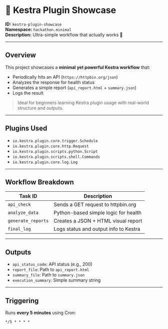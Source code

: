 # 🚀 Kestra Plugin Showcase

**ID:** `kestra-plugin-showcase`  
**Namespace:** `hackathon.minimal`  
**Description:** Ultra-simple workflow that actually works 🚀

---

## Overview

This project showcases a **minimal yet powerful Kestra workflow** that:

- Periodically hits an API (`https://httpbin.org/json`)
- Analyzes the response for health status
- Generates a simple report (`api_report.html` + `summary.json`)
- Logs the result

> Ideal for beginners learning Kestra plugin usage with real-world structure and outputs.

---

## Plugins Used

- `io.kestra.plugin.core.trigger.Schedule`  
- `io.kestra.plugin.core.http.Request`  
- `io.kestra.plugin.scripts.python.Script`  
- `io.kestra.plugin.scripts.shell.Commands`  
- `io.kestra.plugin.core.log.Log`

---

## Workflow Breakdown

| Task ID          | Description                          |
|------------------|--------------------------------------|
| `api_check`      | Sends a GET request to httpbin.org   |
| `analyze_data`   | Python-based simple logic for health |
| `generate_reports` | Creates a JSON + HTML visual report |
| `final_log`      | Logs status and output info to Kestra|

---

## Outputs

- `api_status_code`: API status (e.g., 200)
- `report_file`: Path to `api_report.html`
- `summary_file`: Path to `summary.json`
- `execution_summary`: Simple summary string

---

## Triggering

Runs **every 5 minutes** using Cron:
```cron
*/5 * * * *
